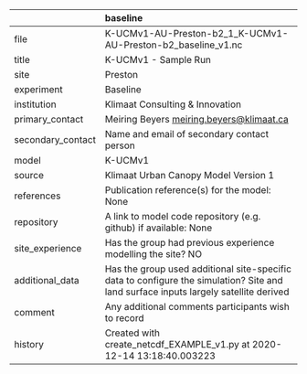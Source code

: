 |                   | baseline                                                                                                                             |
|:------------------|:-------------------------------------------------------------------------------------------------------------------------------------|
| file              | K-UCMv1-AU-Preston-b2_1_K-UCMv1-AU-Preston-b2_baseline_v1.nc                                                                         |
| title             | K-UCMv1 - Sample Run                                                                                                                 |
| site              | Preston                                                                                                                              |
| experiment        | Baseline                                                                                                                             |
| institution       | Klimaat Consulting & Innovation                                                                                                      |
| primary_contact   | Meiring Beyers meiring.beyers@klimaat.ca                                                                                             |
| secondary_contact | Name and email of secondary contact person                                                                                           |
| model             | K-UCMv1                                                                                                                              |
| source            | Klimaat Urban Canopy Model Version 1                                                                                                 |
| references        | Publication reference(s) for the model: None                                                                                         |
| repository        | A link to model code repository (e.g. github) if available: None                                                                     |
| site_experience   | Has the group had previous experience modelling the site? NO                                                                         |
| additional_data   | Has the group used additional site-specific data to configure the simulation? Site and land surface inputs largely satellite derived |
| comment           | Any additional comments participants wish to record                                                                                  |
| history           | Created with create_netcdf_EXAMPLE_v1.py at 2020-12-14 13:18:40.003223                                                               |
